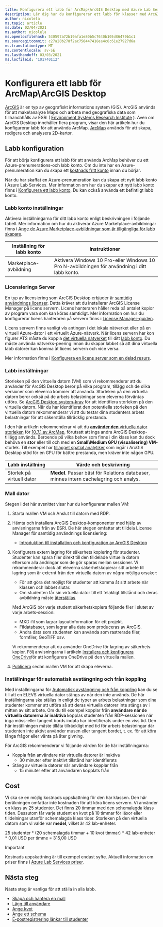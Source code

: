 ```yaml
---
title: Konfigurera ett labb för ArcMap\ArcGIS Desktop med Azure Lab Services | Microsoft Docs
description: Lär dig hur du konfigurerar ett labb för klasser med ArcGIS.
author: nicolela
ms.topic: article
ms.date: 02/04/2021
ms.author: nicolela
ms.openlocfilehash: 530597a72b19afa1e80b5c7640b105d86479b1c1
ms.sourcegitcommit: c27a20b278f2ac758447418ea4c8c61e27927d6a
ms.translationtype: MT
ms.contentlocale: sv-SE
ms.lasthandoff: 03/03/2021
ms.locfileid: "101740112"
---
```

# <a name="set-up-a-lab-for-arcmaparcgis-desktop"></a>Konfigurera ett labb för ArcMap\ArcGIS Desktop

[ArcGIS](https://www.esri.com/en-us/arcgis/products/arcgis-solutions/overview) är en typ av geografiskt informations system (GIS).  ArcGIS används för att make\analyze Maps och arbeta med geografiska data som tillhandahålls av ESRI ( [Environment Systems Research Institute](https://www.esri.com/en-us/home) ).  Även om ArcGIS Desktop innehåller flera program, visar den här artikeln hur du konfigurerar labb för att använda ArcMap.  [ArcMap](https://desktop.arcgis.com/en/arcmap/latest/map/main/what-is-arcmap-.htm) används för att skapa, redigera och analysera 2D-kartor.

## <a name="lab-configuration"></a>Labb konfiguration

För att börja konfigurera ett labb för att använda ArcMap behöver du ett Azure-prenumerations-och labb konto.  Om du inte har en Azure-prenumeration kan du skapa ett [kostnads fritt konto](https://azure.microsoft.com/free/) innan du börjar.

När du har skaffat en Azure-prenumeration kan du skapa ett nytt labb konto i Azure Lab Services.  Mer information om hur du skapar ett nytt labb konto finns i [Konfigurera ett labb konto](tutorial-setup-lab-account.md).  Du kan också använda ett befintligt labb konto.

### <a name="lab-account-settings"></a>Labb konto inställningar

Aktivera inställningarna för ditt labb konto enligt beskrivningen i följande tabell.  Mer information om hur du aktiverar Azure Marketplace-avbildningar finns i [Ange de Azure Marketplace-avbildningar som är tillgängliga för labb skapare](./specify-marketplace-images.md).

| Inställning för labb konto | Instruktioner |
| ------------------- | ------------ |
|Marketplace-avbildning| Aktivera Windows 10 Pro-eller Windows 10 Pro N-avbildningen för användning i ditt labb konto.|

### <a name="licensing-server"></a>Licensierings Server

En typ av licensiering som ArcGIS Desktop erbjuder är [samtidig användnings licenser](https://desktop.arcgis.com/en/license-manager/latest/license-manager-basics.htm).  Detta kräver att du installerar ArcGIS License Manager på licens servern.  Licens hanteraren håller reda på antalet kopior av program vara som kan köras samtidigt.  Mer information om hur du konfigurerar licens hanteraren på servern finns i [License Manager-guiden](https://desktop.arcgis.com/en/license-manager/latest/welcome.htm).

Licens servern finns vanligt vis antingen i det lokala nätverket eller på en virtuell Azure-dator i ett virtuellt Azure-nätverk.  När licens servern har kon figurer ATS måste du koppla [det virtuella nätverket](./how-to-connect-peer-virtual-network.md) till ditt [labb konto](./tutorial-setup-lab-account.md).  Du måste använda nätverks-peering innan du skapar labbet så att dina virtuella labb datorer kan komma åt licens servern och vice versa.

Mer information finns i [Konfigurera en licens server som en delad resurs](how-to-create-a-lab-with-shared-resource.md).

### <a name="lab-settings"></a>Labb inställningar

Storleken på den virtuella datorn (VM) som vi rekommenderar att du använder för ArcGIS Desktop beror på vilka program, tillägg och de olika versioner som eleverna kommer att använda.  Storleken på den virtuella datorn beror också på de arbets belastningar som eleverna förväntas utföra.  Se [ArcGIS Desktop system-krav](https://desktop.arcgis.com/en/system-requirements/latest/arcgis-desktop-system-requirements.htm) för att identifiera storleken på den virtuella datorn.  När du har identifierat den potentiella storleken på den virtuella datorn rekommenderar vi att du testar dina studenters arbets belastningar för att säkerställa tillräcklig prestanda.

I den här artikeln rekommenderar vi att du [ **använder den** virtuella dator storleken](administrator-guide.md#vm-sizing) för [10.7.1 av ArcMap](https://desktop.arcgis.com/en/system-requirements/10.7/arcgis-desktop-system-requirements.htm), förutsatt att inga andra ArcGIS Desktop-tillägg används.  Beroende på vilka behov som finns i din klass kan du dock behöva en **stor** eller till och med en **Small\Medium GPU (visualisering) VM-** storlek.  Till exempel har [tillägget spatial analytiker](https://desktop.arcgis.com/en/arcmap/latest/tools/spatial-analyst-toolbox/gpu-processing-with-spatial-analyst.htm) som ingår i ArcGIS Desktop stöd för en GPU för bättre prestanda, men kräver inte någon GPU.

| Labb inställning | Värde och beskrivning |
| ------------ | ------------------ |
|Storlek på virtuell dator| **Medel**.  Passar bäst för Relations databaser, minnes intern cachelagring och analys.|  

### <a name="template-machine"></a>Mall dator

Stegen i det här avsnittet visar hur du konfigurerar mallen VM:

1.  Starta mallen VM och Anslut till datorn med RDP.

2.  Hämta och installera ArcGIS Desktop-komponenter med hjälp av anvisningarna från av ESRI.  De här stegen omfattar att tilldela License Manager för samtidig användnings licensiering: 
    - [Introduktion till installation och konfiguration av ArcGIS Desktop](https://desktop.arcgis.com/en/arcmap/latest/get-started/installation-guide/introduction.htm)

3.  Konfigurera extern lagring för säkerhets kopiering för studenter.  Studenter kan spara filer direkt till den tilldelade virtuella datorn eftersom alla ändringar som de gör sparas mellan sessioner.  Vi rekommenderar dock att eleverna säkerhetskopierar sitt arbete till lagring som är externt från den virtuella datorn av några möjliga orsaker:
    - För att göra det möjligt för studenter att komma åt sitt arbete när klassen och labbet slutar.  
    - Om studenten får sin virtuella dator till ett felaktigt tillstånd och deras avbildning måste [återställas](how-to-set-virtual-machine-passwords.md#reset-vms).

    Med ArcGIS bör varje student säkerhetskopiera följande filer i slutet av varje arbets-session:

    - MXD-fil som lagrar layoutinformation för ett projekt.
    - Fildatabaser, som lagrar alla data som produceras av ArcGIS.
    - Andra data som studenten kan använda som rastrerade filer, formfiler, GeoTIFF osv.

    Vi rekommenderar att du använder OneDrive för lagring av säkerhets kopior.  Följ anvisningarna i artikeln [Installera och konfigurera OneDrive](how-to-prepare-windows-template.md#install-and-configure-onedrive)för att konfigurera OneDrive på den virtuella mallen. 

4.  [Publicera](how-to-create-manage-template.md#publish-the-template-vm) sedan mallen VM för att skapa eleverna.

### <a name="auto-shutdown-and-disconnect-settings"></a>Inställningar för automatisk avstängning och från koppling

Med inställningarna för [Automatisk avstängning och från koppling](cost-management-guide.md#automatic-shutdown-settings-for-cost-control) kan du se till att en ELEVS virtuella dator stängs av när den inte används.  De här inställningarna ska ställas in enligt de typer av arbets belastningar som dina studenter kommer att utföra så att deras virtuella datorer inte stängs av i mitten av sitt arbete.  Om du till exempel kopplar från **användare när de virtuella datorerna är inaktiva** kopplas studenten från RDP-sessionen när inga möss-eller tangent bords indata har identifierats under en viss tid.  Den här inställningen måste tillåta tillräckligt med tid för arbets belastningar där studenten inte aktivt använder musen eller tangent bordet, t. ex. för att köra långa frågor eller vänta på åter givning.

För ArcGIS rekommenderar vi följande värden för de här inställningarna:
- Koppla från användare när virtuella datorer är inaktiva
    - 30 minuter efter inaktivt tillstånd har identifierats
- Stäng av virtuella datorer när användare kopplar från
    - 15 minuter efter att användaren kopplats från

## <a name="cost"></a>Cost

Vi ska se en möjlig kostnads uppskattning för den här klassen. Den här beräkningen omfattar inte kostnaden för att köra licens servern. Vi använder en klass av 25 studenter. Det finns 20 timmar med den schemalagda klass tiden. Dessutom får varje student en kvot på 10 timmar för läxor eller tilldelningar utanför schemalagda klass tider. Storleken på den virtuella datorn som vi valde var **medel**, vilket är 42 lab-enheter.

25 studenter \* (20 schemalagda timmar + 10 kvot timmar) \* 42 lab-enheter * 0,01 USD per timme = 315,00 USD

>[!IMPORTANT]
> Kostnads uppskattning är till exempel endast syfte.  Aktuell information om priser finns i [Azure Lab Services priser](https://azure.microsoft.com/pricing/details/lab-services/).  

## <a name="next-steps"></a>Nästa steg

Nästa steg är vanliga för att ställa in alla labb.

- [Skapa och hantera en mall](how-to-create-manage-template.md)
- [Lägg till användare](tutorial-setup-classroom-lab.md#add-users-to-the-lab)
- [Ange kvot](how-to-configure-student-usage.md#set-quotas-for-users)
- [Ange ett schema](tutorial-setup-classroom-lab.md#set-a-schedule-for-the-lab)
- [E-postregistrering länkar till studenter](how-to-configure-student-usage.md#send-invitations-to-users)
